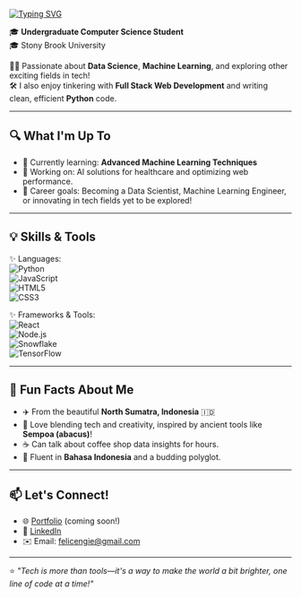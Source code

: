 

[![Typing SVG](https://readme-typing-svg.demolab.com?font=Chango&size=24&duration=3000&pause=1000&color=FFEFDA¢er=true&vCenter=true&width=500&lines=Hello%2C+I'm+Felice!+%F0%9F%AA%90;Welcome+to+my+coding+space+%E2%9C%A8;Exploring+the+digital+frontier)](https://github.com/felicengie)


🎓 **Undergraduate Computer Science Student**  
🎓 Stony Brook University 

👩‍💻 Passionate about **Data Science**, **Machine Learning**, and exploring other exciting fields in tech!  
🛠️ I also enjoy tinkering with **Full Stack Web Development** and writing clean, efficient **Python** code.  

---

## 🔍 What I'm Up To  
- 🌱 Currently learning: **Advanced Machine Learning Techniques**  
- 🔬 Working on: AI solutions for healthcare and optimizing web performance.  
- 🎯 Career goals: Becoming a Data Scientist, Machine Learning Engineer, or innovating in tech fields yet to be explored!  

---

## 💡 Skills & Tools  
✨ Languages:  
![Python](https://img.shields.io/badge/Python-%2314354C?logo=python&logoColor=white&style=for-the-badge)  
![JavaScript](https://img.shields.io/badge/JavaScript-%23F7DF1E?logo=javascript&logoColor=black&style=for-the-badge)  
![HTML5](https://img.shields.io/badge/HTML5-%23E34F26?logo=html5&logoColor=white&style=for-the-badge)  
![CSS3](https://img.shields.io/badge/CSS3-%231572B6?logo=css3&logoColor=white&style=for-the-badge)  

✨ Frameworks & Tools:  
![React](https://img.shields.io/badge/React-%2361DAFB?logo=react&logoColor=black&style=for-the-badge)  
![Node.js](https://img.shields.io/badge/Node.js-%23339933?logo=node.js&logoColor=white&style=for-the-badge)  
![Snowflake](https://img.shields.io/badge/Snowflake-%2300C8FF?logo=snowflake&logoColor=white&style=for-the-badge)  
![TensorFlow](https://img.shields.io/badge/TensorFlow-%23FF6F00?logo=tensorflow&logoColor=white&style=for-the-badge)  

---

## 🌟 Fun Facts About Me  
- ✈️ From the beautiful **North Sumatra, Indonesia** 🇮🇩  
- 📖 Love blending tech and creativity, inspired by ancient tools like **Sempoa (abacus)**!  
- ☕ Can talk about coffee shop data insights for hours.  
- 💬 Fluent in **Bahasa Indonesia** and a budding polyglot.

---

## 📫 Let's Connect!  
- 🌐 [Portfolio](https://felice.dorik.io/) (coming soon!)  
- 💼 [LinkedIn](https://www.linkedin.com/in/felice-chandra/)   
- ✉️ Email: [felicengie@gmail.com](mailto:felicengie@gmail.com)

---

⭐️ *"Tech is more than tools—it's a way to make the world a bit brighter, one line of code at a time!"*  




<!--
**felicengie/felicengie** is a ✨ _special_ ✨ repository because its `README.md` (this file) appears on your GitHub profile.

Here are some ideas to get you started:

- 🔭 I’m currently working on ...
- 🌱 I’m currently learning ...
- 👯 I’m looking to collaborate on ...
- 🤔 I’m looking for help with ...
- 💬 Ask me about ...
- 📫 How to reach me: ...
- 😄 Pronouns: ...
- ⚡ Fun fact: ...
-->
